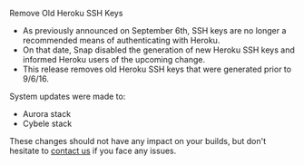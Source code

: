 Remove Old Heroku SSH Keys

* As previously announced on September 6th, SSH keys are no longer a recommended means of authenticating with Heroku.
* On that date, Snap disabled the generation of new Heroku SSH keys and informed Heroku users of the upcoming change.
* This release removes old Heroku SSH keys that were generated prior to 9/6/16.

System updates were made to:

 * Aurora stack
 * Cybele stack

These changes should not have any impact on your builds, but don't hesitate to [contact us](https://snap-ci.com/contact-us) if you face any issues.
